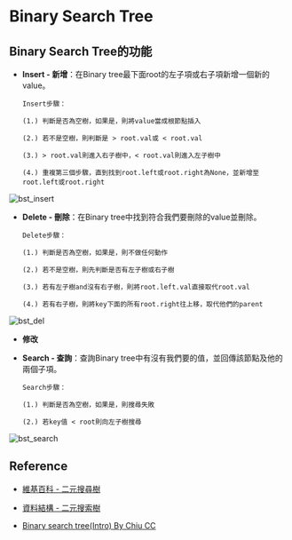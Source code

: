 # **Binary Search Tree**
## Binary Search Tree的功能
* **Insert - 新增**：在Binary tree最下面root的左子項或右子項新增一個新的value。
  
      Insert步驟：
  
      (1.) 判斷是否為空樹，如果是，則將value當成根節點插入
        
      (2.) 若不是空樹，則判斷是 > root.val或 < root.val
        
      (3.) > root.val則進入右子樹中，< root.val則進入左子樹中
        
      (4.) 重複第三個步驟，直到找到root.left或root.right為None，並新增至root.left或root.right

![bst_insert](https://github.com/yuu0223/code-learning/blob/master/image/bst_insert.jpg)

* **Delete - 刪除**：在Binary tree中找到符合我們要刪除的value並刪除。

      Delete步驟：
      
      (1.) 判斷是否為空樹，如果是，則不做任何動作
      
      (2.) 若不是空樹，則先判斷是否有左子樹或右子樹
      
      (3.) 若有左子樹and沒有右子樹，則將root.left.val直接取代root.val
      
      (4.) 若有右子樹，則將key下面的所有root.right往上移，取代他們的parent

![bst_del](https://github.com/yuu0223/code-learning/blob/master/image/bst_delete.jpg)

* **修改**

* **Search - 查詢**：查詢Binary tree中有沒有我們要的值，並回傳該節點及他的兩個子項。
      
      Search步驟：
      
      (1.) 判斷是否為空樹，如果是，則搜尋失敗
      
      (2.) 若key值 < root則向左子樹搜尋

![bst_search](https://github.com/yuu0223/code-learning/blob/master/image/bst_search.jpg)


## Reference

* [維基百科 - 二元搜尋樹](https://zh.wikipedia.org/wiki/%E4%BA%8C%E5%85%83%E6%90%9C%E5%B0%8B%E6%A8%B9)

* [資料結構 - 二元搜索樹](https://emn178.pixnet.net/blog/post/94574434)

* [Binary search tree(Intro) By Chiu CC ](http://alrightchiu.github.io/SecondRound/binary-search-tree-introjian-jie.html#insert)
